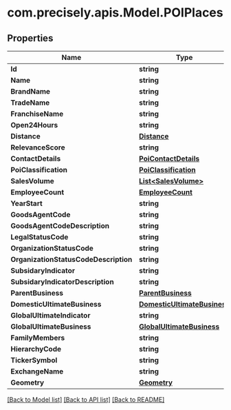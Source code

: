 # com.precisely.apis.Model.POIPlaces
## Properties

Name | Type | Description | Notes
------------ | ------------- | ------------- | -------------
**Id** | **string** |  | [optional] 
**Name** | **string** |  | [optional] 
**BrandName** | **string** |  | [optional] 
**TradeName** | **string** |  | [optional] 
**FranchiseName** | **string** |  | [optional] 
**Open24Hours** | **string** |  | [optional] 
**Distance** | [**Distance**](Distance.md) |  | [optional] 
**RelevanceScore** | **string** |  | [optional] 
**ContactDetails** | [**PoiContactDetails**](PoiContactDetails.md) |  | [optional] 
**PoiClassification** | [**PoiClassification**](PoiClassification.md) |  | [optional] 
**SalesVolume** | [**List&lt;SalesVolume&gt;**](SalesVolume.md) |  | [optional] 
**EmployeeCount** | [**EmployeeCount**](EmployeeCount.md) |  | [optional] 
**YearStart** | **string** |  | [optional] 
**GoodsAgentCode** | **string** |  | [optional] 
**GoodsAgentCodeDescription** | **string** |  | [optional] 
**LegalStatusCode** | **string** |  | [optional] 
**OrganizationStatusCode** | **string** |  | [optional] 
**OrganizationStatusCodeDescription** | **string** |  | [optional] 
**SubsidaryIndicator** | **string** |  | [optional] 
**SubsidaryIndicatorDescription** | **string** |  | [optional] 
**ParentBusiness** | [**ParentBusiness**](ParentBusiness.md) |  | [optional] 
**DomesticUltimateBusiness** | [**DomesticUltimateBusiness**](DomesticUltimateBusiness.md) |  | [optional] 
**GlobalUltimateIndicator** | **string** |  | [optional] 
**GlobalUltimateBusiness** | [**GlobalUltimateBusiness**](GlobalUltimateBusiness.md) |  | [optional] 
**FamilyMembers** | **string** |  | [optional] 
**HierarchyCode** | **string** |  | [optional] 
**TickerSymbol** | **string** |  | [optional] 
**ExchangeName** | **string** |  | [optional] 
**Geometry** | [**Geometry**](Geometry.md) |  | [optional] 

[[Back to Model list]](../README.md#documentation-for-models) [[Back to API list]](../README.md#documentation-for-api-endpoints) [[Back to README]](../README.md)

